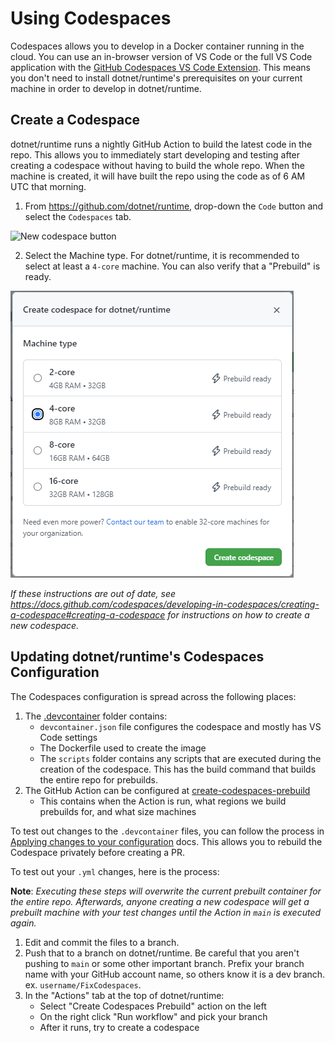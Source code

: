 # Using Codespaces
Codespaces allows you to develop in a Docker container running in the cloud. You can use an in-browser version of VS Code or the full VS Code application with the [GitHub Codespaces VS Code Extension](https://marketplace.visualstudio.com/items?itemName=GitHub.codespaces). This means you don't need to install dotnet/runtime's prerequisites on your current machine in order to develop in dotnet/runtime.

## Create a Codespace

dotnet/runtime runs a nightly GitHub Action to build the latest code in the repo. This allows you to immediately start developing and testing after creating a codespace without having to build the whole repo. When the machine is created, it will have built the repo using the code as of 6 AM UTC that morning.

1. From https://github.com/dotnet/runtime, drop-down the `Code` button and select the `Codespaces` tab.

![New codespace button](https://docs.github.com/assets/images/help/codespaces/new-codespace-button.png)

2. Select the Machine type. For dotnet/runtime, it is recommended to select at least a `4-core` machine. You can also verify that a "Prebuild" is ready.

![Codespace machine size](./codespace-machine-size.png)


*If these instructions are out of date, see https://docs.github.com/codespaces/developing-in-codespaces/creating-a-codespace#creating-a-codespace for instructions on how to create a new codespace.*

## Updating dotnet/runtime's Codespaces Configuration

The Codespaces configuration is spread across the following places:

1. The [.devcontainer](../../.devcontainer) folder contains:
    - `devcontainer.json` file configures the codespace and mostly has VS Code settings
    - The Dockerfile used to create the image
    - The `scripts` folder contains any scripts that are executed during the creation of the codespace. This has the build command that builds the entire repo for prebuilds.
2. The GitHub Action can be configured at [create-codespaces-prebuild](../../.github/workflows/create-codespaces-prebuild.yml)
    - This contains when the Action is run, what regions we build prebuilds for, and what size machines

To test out changes to the `.devcontainer` files, you can follow the process in [Applying changes to your configuration](https://docs.github.com/codespaces/customizing-your-codespace/configuring-codespaces-for-your-project#applying-changes-to-your-configuration) docs. This allows you to rebuild the Codespace privately before creating a PR.

To test out your `.yml` changes, here is the process:

**Note**: *Executing these steps will overwrite the current prebuilt container for the entire repo. Afterwards, anyone creating a new codespace will get a prebuilt machine with your test changes until the Action in `main` is executed again.*

1. Edit and commit the files to a branch.
2. Push that to a branch on dotnet/runtime. Be careful that you aren't pushing to `main` or some other important branch. Prefix your branch name with your GitHub account name, so others know it is a dev branch. ex. `username/FixCodespaces`.
3. In the "Actions" tab at the top of dotnet/runtime:
    - Select "Create Codespaces Prebuild" action on the left
    - On the right click "Run workflow" and pick your branch
    - After it runs, try to create a codespace

